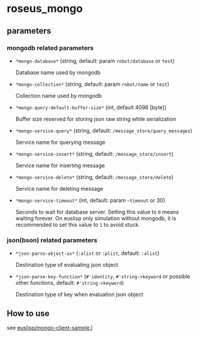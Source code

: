 roseus_mongo
============

## parameters

### mongodb related parameters

- `*mongo-database*` (string, default: param `robot/database` or `test`)

  Database name used by mongodb

- `*mongo-collection*` (string, default: param `robot/name` or `test`)

  Collection name used by mongodb

- `*mongo-query-default-buffer-size*` (int, default 4096 [byte])

  Buffer size reserved for storing json raw string while serialization

- `*mongo-service-query*` (string, default: `/message_store/query_messages`)

  Service name for querying message
  
- `*mongo-service-insert*` (string, default: `/message_store/insert`)

  Service name for inserting message
  
- `*mongo-service-delete*` (string, default: `/message_store/delete`)

  Service name for deleting message
  
- `*mongo-service-timeout*` (int, default: param `~timeout` or 30)

  Seconds to wait for database server. Setting this value to `0` means waiting forever.
  On euslisp only simulation without mongodb, it is recommended to set this value to `1` to avoid stuck.

### json(bson) related parameters

- `*json-parse-object-as*` (`:alist` or `:plist`, default: `:alist`)

  Destination type of evaluating json object
  
- `*json-parse-key-function*` (`#'identity`, `#'string->keyword` or possible other functions, default: `#'string->keyword`)

  Destination type of key when evaluation json object


## How to use

see [euslisp/mongo-client-sample.l](euslisp/mongo-client-sample.l)
